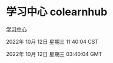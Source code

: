 # 学习中心 colearnhub
[学习中心](http://27.19.33.125:56308/colearnhub/)

2022年 10月 12日 星期三 11:40:04 CST

2022年 10月 12日 星期三 03:40:04 GMT
